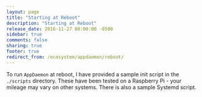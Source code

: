 ```yaml
---
layout: page
title: "Starting at Reboot"
description: "Starting at Reboot"
release_date: 2016-11-27 08:00:00 -0500
sidebar: true
comments: false
sharing: true
footer: true
redirect_from: /ecosystem/appdaemon/reboot/
---
```


To run `AppDaemon` at reboot, I have provided a sample init script in the `./scripts` directory. These have been tested on a Raspberry Pi - your mileage may vary on other systems. There is also a sample Systemd script.
